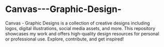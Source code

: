 # Canvas---Graphic-Design-
Canvas - Graphic Designs is a collection of creative designs including logos, digital illustrations, social media assets, and more. This repository showcases my work and offers high-quality design resources for personal or professional use. Explore, contribute, and get inspired!
